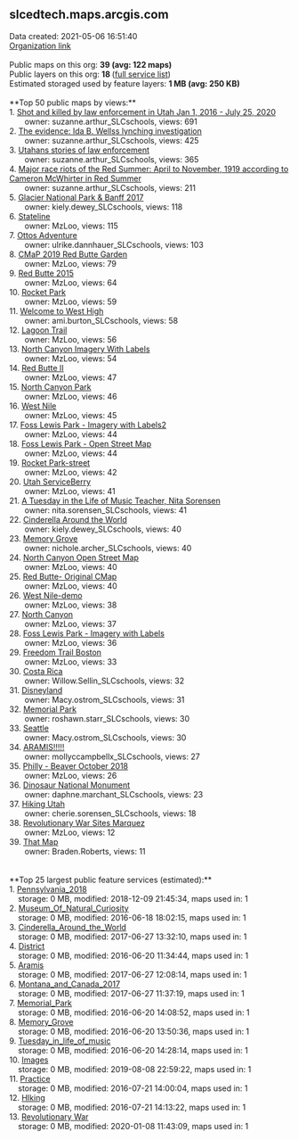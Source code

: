 <h2>slcedtech.maps.arcgis.com</h2> Data created: 2021-05-06 16:51:40 <br /><a target='new' href='https://slcedtech.maps.arcgis.com'>Organization link</a><br /><br />Public maps on this org: <b>39 (avg: 122 maps)</b><br />Public layers on this org: <b>18 </b>(<a target='new' href='https://services.arcgis.com/dA5T9ixDoSaug3d1/ArcGIS/rest/services'>full service list</a>)<br />Estimated storaged used by feature layers: <b>1 MB (avg: 250 KB)</b><br /><br />**Top 50 public maps by views:**<br />  1. <a target='new' href='https://www.arcgis.com/home/item.html?id=9382e1c8bf524e229b9fcb3ca6b8d20d'>Shot and killed by law enforcement in Utah Jan 1, 2016 - July 25, 2020</a> <br />  &nbsp;&nbsp;&nbsp;&nbsp; &nbsp;&nbsp;owner: suzanne.arthur_SLCschools, views: 691<br />  2. <a target='new' href='https://www.arcgis.com/home/item.html?id=eedfee46ef3d44f79b418949873cd2b7'>The evidence: Ida B. Wellss lynching investigation</a> <br />  &nbsp;&nbsp;&nbsp;&nbsp; &nbsp;&nbsp;owner: suzanne.arthur_SLCschools, views: 425<br />  3. <a target='new' href='https://www.arcgis.com/home/item.html?id=ea3dca47a1424cffad12ebf96505797c'>Utahans stories of law enforcement</a> <br />  &nbsp;&nbsp;&nbsp;&nbsp; &nbsp;&nbsp;owner: suzanne.arthur_SLCschools, views: 365<br />  4. <a target='new' href='https://www.arcgis.com/home/item.html?id=15d17d17bdb34afa90d1401f605accf2'>Major race riots of the Red Summer: April to November, 1919 according to Cameron McWhirter in Red Summer</a> <br />  &nbsp;&nbsp;&nbsp;&nbsp; &nbsp;&nbsp;owner: suzanne.arthur_SLCschools, views: 211<br />  5. <a target='new' href='https://www.arcgis.com/home/item.html?id=13cba2949972489cacfb6496cf9afbdc'>Glacier National Park & Banff 2017</a> <br />  &nbsp;&nbsp;&nbsp;&nbsp; &nbsp;&nbsp;owner: kiely.dewey_SLCschools, views: 118<br />  6. <a target='new' href='https://www.arcgis.com/home/item.html?id=7d88922a71fd40508c1fcab4adea7ed2'>Stateline  </a> <br />  &nbsp;&nbsp;&nbsp;&nbsp; &nbsp;&nbsp;owner: MzLoo, views: 115<br />  7. <a target='new' href='https://www.arcgis.com/home/item.html?id=43de4daf1f46469b9b637b3767ba0da3'>Ottos Adventure</a> <br />  &nbsp;&nbsp;&nbsp;&nbsp; &nbsp;&nbsp;owner: ulrike.dannhauer_SLCschools, views: 103<br />  8. <a target='new' href='https://www.arcgis.com/home/item.html?id=8079b9723be64b5fbcc7210c6393e136'>CMaP 2019 Red Butte Garden</a> <br />  &nbsp;&nbsp;&nbsp;&nbsp; &nbsp;&nbsp;owner: MzLoo, views: 79<br />  9. <a target='new' href='https://www.arcgis.com/home/item.html?id=5896187b67274d8c8a5a37ef99bb120d'>Red Butte 2015</a> <br />  &nbsp;&nbsp;&nbsp;&nbsp; &nbsp;&nbsp;owner: MzLoo, views: 64<br />  10. <a target='new' href='https://www.arcgis.com/home/item.html?id=dc4946c2c59649c08c731c1367662457'>Rocket Park</a> <br />  &nbsp;&nbsp;&nbsp;&nbsp; &nbsp;&nbsp;owner: MzLoo, views: 59<br />  11. <a target='new' href='https://www.arcgis.com/home/item.html?id=b506cbd4e49b4844985e64bfd21826b3'>Welcome to West High</a> <br />  &nbsp;&nbsp;&nbsp;&nbsp; &nbsp;&nbsp;owner: ami.burton_SLCschools, views: 58<br />  12. <a target='new' href='https://www.arcgis.com/home/item.html?id=ee1639bd25154b5db7bdb2736e67fee7'>Lagoon Trail</a> <br />  &nbsp;&nbsp;&nbsp;&nbsp; &nbsp;&nbsp;owner: MzLoo, views: 56<br />  13. <a target='new' href='https://www.arcgis.com/home/item.html?id=2f67928c04774dd6b81c8b93395b50aa'>North Canyon Imagery With Labels</a> <br />  &nbsp;&nbsp;&nbsp;&nbsp; &nbsp;&nbsp;owner: MzLoo, views: 54<br />  14. <a target='new' href='https://www.arcgis.com/home/item.html?id=29aa822b56a84c36be4f5a414239ecf8'>Red Butte II</a> <br />  &nbsp;&nbsp;&nbsp;&nbsp; &nbsp;&nbsp;owner: MzLoo, views: 47<br />  15. <a target='new' href='https://www.arcgis.com/home/item.html?id=913997a069ec42f788c65bb03aaad447'>North Canyon Park</a> <br />  &nbsp;&nbsp;&nbsp;&nbsp; &nbsp;&nbsp;owner: MzLoo, views: 46<br />  16. <a target='new' href='https://www.arcgis.com/home/item.html?id=4a11d6879e2a4c378d825d5d9b5bb868'>West Nile</a> <br />  &nbsp;&nbsp;&nbsp;&nbsp; &nbsp;&nbsp;owner: MzLoo, views: 45<br />  17. <a target='new' href='https://www.arcgis.com/home/item.html?id=40d10b99962945879aa93315c4f24f5d'>Foss Lewis Park - Imagery with Labels2</a> <br />  &nbsp;&nbsp;&nbsp;&nbsp; &nbsp;&nbsp;owner: MzLoo, views: 44<br />  18. <a target='new' href='https://www.arcgis.com/home/item.html?id=860f212d83c7466ca3cddc23fcad32d1'>Foss Lewis Park - Open Street Map</a> <br />  &nbsp;&nbsp;&nbsp;&nbsp; &nbsp;&nbsp;owner: MzLoo, views: 44<br />  19. <a target='new' href='https://www.arcgis.com/home/item.html?id=9da018fb0ca649dabeade2fe77a2ce6c'>Rocket Park-street</a> <br />  &nbsp;&nbsp;&nbsp;&nbsp; &nbsp;&nbsp;owner: MzLoo, views: 42<br />  20. <a target='new' href='https://www.arcgis.com/home/item.html?id=52fc35ac0b134c7cb40ab30db3efdf90'>Utah ServiceBerry</a> <br />  &nbsp;&nbsp;&nbsp;&nbsp; &nbsp;&nbsp;owner: MzLoo, views: 41<br />  21. <a target='new' href='https://www.arcgis.com/home/item.html?id=2a1a477b82d04425b9ad9262da3effee'>A Tuesday in the Life of Music Teacher, Nita Sorensen</a> <br />  &nbsp;&nbsp;&nbsp;&nbsp; &nbsp;&nbsp;owner: nita.sorensen_SLCschools, views: 41<br />  22. <a target='new' href='https://www.arcgis.com/home/item.html?id=6f4e57436e634ff7acc57fc6a58c35a9'>Cinderella Around the World</a> <br />  &nbsp;&nbsp;&nbsp;&nbsp; &nbsp;&nbsp;owner: kiely.dewey_SLCschools, views: 40<br />  23. <a target='new' href='https://www.arcgis.com/home/item.html?id=73ba134c22354265a717a4e49d13537e'>Memory Grove</a> <br />  &nbsp;&nbsp;&nbsp;&nbsp; &nbsp;&nbsp;owner: nichole.archer_SLCschools, views: 40<br />  24. <a target='new' href='https://www.arcgis.com/home/item.html?id=91f7cb85e13d4e94a66550a2cd9619c6'>North Canyon Open Street Map</a> <br />  &nbsp;&nbsp;&nbsp;&nbsp; &nbsp;&nbsp;owner: MzLoo, views: 40<br />  25. <a target='new' href='https://www.arcgis.com/home/item.html?id=8a41c458eaa94311b7692eb4975d7edf'>Red Butte- Original CMap</a> <br />  &nbsp;&nbsp;&nbsp;&nbsp; &nbsp;&nbsp;owner: MzLoo, views: 40<br />  26. <a target='new' href='https://www.arcgis.com/home/item.html?id=d88753da97bf498a91f7afb6e8b1875d'>West Nile-demo</a> <br />  &nbsp;&nbsp;&nbsp;&nbsp; &nbsp;&nbsp;owner: MzLoo, views: 38<br />  27. <a target='new' href='https://www.arcgis.com/home/item.html?id=e25fa2c2d1ba418783c910f04498a7cf'>North Canyon</a> <br />  &nbsp;&nbsp;&nbsp;&nbsp; &nbsp;&nbsp;owner: MzLoo, views: 37<br />  28. <a target='new' href='https://www.arcgis.com/home/item.html?id=6025db66d9f2465e98629472627c27e5'>Foss Lewis Park - Imagery with Labels</a> <br />  &nbsp;&nbsp;&nbsp;&nbsp; &nbsp;&nbsp;owner: MzLoo, views: 36<br />  29. <a target='new' href='https://www.arcgis.com/home/item.html?id=6f7a99b016d9462ba2f36b78eefd8445'>Freedom Trail Boston</a> <br />  &nbsp;&nbsp;&nbsp;&nbsp; &nbsp;&nbsp;owner: MzLoo, views: 33<br />  30. <a target='new' href='https://www.arcgis.com/home/item.html?id=4c4c9419683a4d388127974a0caeb050'>Costa Rica</a> <br />  &nbsp;&nbsp;&nbsp;&nbsp; &nbsp;&nbsp;owner: Willow.Sellin_SLCschools, views: 32<br />  31. <a target='new' href='https://www.arcgis.com/home/item.html?id=7e983a1bdd5140cbbcabecf2f48c9326'>Disneyland</a> <br />  &nbsp;&nbsp;&nbsp;&nbsp; &nbsp;&nbsp;owner: Macy.ostrom_SLCschools, views: 31<br />  32. <a target='new' href='https://www.arcgis.com/home/item.html?id=c4f5cde682394244827d8ce3c201f611'>Memorial Park</a> <br />  &nbsp;&nbsp;&nbsp;&nbsp; &nbsp;&nbsp;owner: roshawn.starr_SLCschools, views: 30<br />  33. <a target='new' href='https://www.arcgis.com/home/item.html?id=5b6dc48e138c46079a390f703f5d46dd'>Seattle</a> <br />  &nbsp;&nbsp;&nbsp;&nbsp; &nbsp;&nbsp;owner: Macy.ostrom_SLCschools, views: 30<br />  34. <a target='new' href='https://www.arcgis.com/home/item.html?id=9e1c86898b154c1fbe1cd24946776205'>ARAMIS!!!!!</a> <br />  &nbsp;&nbsp;&nbsp;&nbsp; &nbsp;&nbsp;owner: mollyccampbellx_SLCschools, views: 27<br />  35. <a target='new' href='https://www.arcgis.com/home/item.html?id=d7cade3ec7554515be5ce016d6b72809'>Philly - Beaver October 2018</a> <br />  &nbsp;&nbsp;&nbsp;&nbsp; &nbsp;&nbsp;owner: MzLoo, views: 26<br />  36. <a target='new' href='https://www.arcgis.com/home/item.html?id=aae2b289d5fd480aa5cfb862c82422a1'>Dinosaur National Monument</a> <br />  &nbsp;&nbsp;&nbsp;&nbsp; &nbsp;&nbsp;owner: daphne.marchant_SLCschools, views: 23<br />  37. <a target='new' href='https://www.arcgis.com/home/item.html?id=7b505db2c3ad400aaf861e01fe8ed281'>Hiking Utah</a> <br />  &nbsp;&nbsp;&nbsp;&nbsp; &nbsp;&nbsp;owner: cherie.sorensen_SLCschools, views: 18<br />  38. <a target='new' href='https://www.arcgis.com/home/item.html?id=3a55a2c4cf704b5482b6f1575652b211'>Revolutionary War Sites Marquez</a> <br />  &nbsp;&nbsp;&nbsp;&nbsp; &nbsp;&nbsp;owner: MzLoo, views: 12<br />  39. <a target='new' href='https://www.arcgis.com/home/item.html?id=29c8beed1b6a4abc951f5dbee5783260'>That Map</a> <br />  &nbsp;&nbsp;&nbsp;&nbsp; &nbsp;&nbsp;owner: Braden.Roberts, views: 11<br /><br /><br />**Top 25 largest public feature services (estimated):**<br /> 1. <a target='new' href='https://www.arcgis.com/home/item.html?id=f27241ebfebe462fa82593dc1a7f35c5'>Pennsylvania_2018</a><br /> &nbsp;&nbsp;&nbsp;&nbsp;storage: 0 MB, modified: 2018-12-09 21:45:34, maps used in: 1<br /> 2. <a target='new' href='https://www.arcgis.com/home/item.html?id=78383c5455c44163a1d60a21ce746d3a'>Museum_Of_Natural_Curiosity</a><br /> &nbsp;&nbsp;&nbsp;&nbsp;storage: 0 MB, modified: 2016-06-18 18:02:15, maps used in: 1<br /> 3. <a target='new' href='https://www.arcgis.com/home/item.html?id=3864e994779a42b7ad8600826cf47f0d'>Cinderella_Around_the_World</a><br /> &nbsp;&nbsp;&nbsp;&nbsp;storage: 0 MB, modified: 2017-06-27 13:32:10, maps used in: 1<br /> 4. <a target='new' href='https://www.arcgis.com/home/item.html?id=756d7e976ad14f859f3d73b6b784d3cc'>District</a><br /> &nbsp;&nbsp;&nbsp;&nbsp;storage: 0 MB, modified: 2016-06-20 11:34:44, maps used in: 1<br /> 5. <a target='new' href='https://www.arcgis.com/home/item.html?id=07402b83e5e64f42b40a498f688325ae'>Aramis</a><br /> &nbsp;&nbsp;&nbsp;&nbsp;storage: 0 MB, modified: 2017-06-27 12:08:14, maps used in: 1<br /> 6. <a target='new' href='https://www.arcgis.com/home/item.html?id=55036a0a28d84ea9a546f9ebc4a9b72d'>Montana_and_Canada_2017</a><br /> &nbsp;&nbsp;&nbsp;&nbsp;storage: 0 MB, modified: 2017-06-27 11:37:19, maps used in: 1<br /> 7. <a target='new' href='https://www.arcgis.com/home/item.html?id=cf5333e1d6ce486eab8c710049a9d194'>Memorial_Park</a><br /> &nbsp;&nbsp;&nbsp;&nbsp;storage: 0 MB, modified: 2016-06-20 14:08:52, maps used in: 1<br /> 8. <a target='new' href='https://www.arcgis.com/home/item.html?id=6b7491f4a968453abad0459bd08f5e35'>Memory_Grove</a><br /> &nbsp;&nbsp;&nbsp;&nbsp;storage: 0 MB, modified: 2016-06-20 13:50:36, maps used in: 1<br /> 9. <a target='new' href='https://www.arcgis.com/home/item.html?id=1abdf4784965439bab35891ca20541bb'>Tuesday_in_life_of_music</a><br /> &nbsp;&nbsp;&nbsp;&nbsp;storage: 0 MB, modified: 2016-06-20 14:28:14, maps used in: 1<br /> 10. <a target='new' href='https://www.arcgis.com/home/item.html?id=4e16e630a44b48408055e0706e79ebeb'>Images</a><br /> &nbsp;&nbsp;&nbsp;&nbsp;storage: 0 MB, modified: 2019-08-08 22:59:22, maps used in: 1<br /> 11. <a target='new' href='https://www.arcgis.com/home/item.html?id=9e247df666684d00a46712d417b3b250'>Practice</a><br /> &nbsp;&nbsp;&nbsp;&nbsp;storage: 0 MB, modified: 2016-07-21 14:00:04, maps used in: 1<br /> 12. <a target='new' href='https://www.arcgis.com/home/item.html?id=c2bcbd17f69843df8fa25fdfa593802a'>HIking</a><br /> &nbsp;&nbsp;&nbsp;&nbsp;storage: 0 MB, modified: 2016-07-21 14:13:22, maps used in: 1<br /> 13. <a target='new' href='https://www.arcgis.com/home/item.html?id=8f78f6c481474ee0a43ffcedc6a67ae1'>Revolutionary War</a><br /> &nbsp;&nbsp;&nbsp;&nbsp;storage: 0 MB, modified: 2020-01-08 11:43:09, maps used in: 1<br />